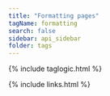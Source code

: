 ```yaml
---
title: "Formatting pages"
tagName: formatting
search: false
sidebar: api_sidebar
folder: tags
---
```

{% include taglogic.html %}

{% include links.html %}
